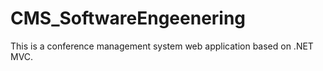 # CMS_SoftwareEngeenering
This is a conference management system web application based on .NET MVC.
